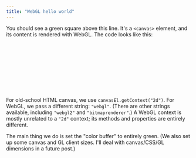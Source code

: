 ```yaml
---
title: "WebGL hello world"
---
```


<canvas id="canvas" width="100" height="100"/>
<script>
  const canvasEl = document.getElementById("canvas");
  const ctx = canvasEl.getContext("webgl");
  ctx.clientWidth = canvas.width;
  ctx.clientHeight = canvas.height;
  ctx.clearColor(0,1,0,1);
  ctx.clear(ctx.COLOR_BUFFER_BIT);
</script>

You should see a green square above this line.
It's a `<canvas>` element, and its content is rendered with WebGL.
The code looks like this:

```html
<canvas id="canvas" width="100" height="100"/>
<script>
  const canvasEl = document.getElementById("canvas");
  const ctx = canvasEl.getContext("webgl");
  ctx.clientWidth = canvas.width;
  ctx.clientHeight = canvas.height;
  ctx.clearColor(0,1,0,1);
  ctx.clear(ctx.COLOR_BUFFER_BIT);
</script>
```

For old-school HTML canvas, we use `canvasEl.getContext("2d")`.
For WebGL, we pass a different string: `"webgl"`.
(There are other strings available,
including `"webgl2"` and `"bitmaprenderer"`.)
A WebGL context is mostly unrelated to a `"2d"` context;
its methods and properties are entirely different.

The main thing we do is set the "color buffer" to entirely green.
(We also set up some canvas and GL client sizes.
I'll deal with canvas/CSS/GL dimensions in a future post.)
